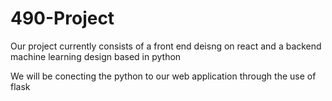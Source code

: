 # 490-Project

Our project currently consists of a front end deisng on react and a backend machine learning design based in python

We will be conecting the python to our web application through the use of flask
